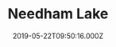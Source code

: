 ---
date: 2019-05-22T09:50:16.000Z
title: Needham Lake
latitude: 52.15114111047121
longitude: 1.0598645478495203
category: checkin
---